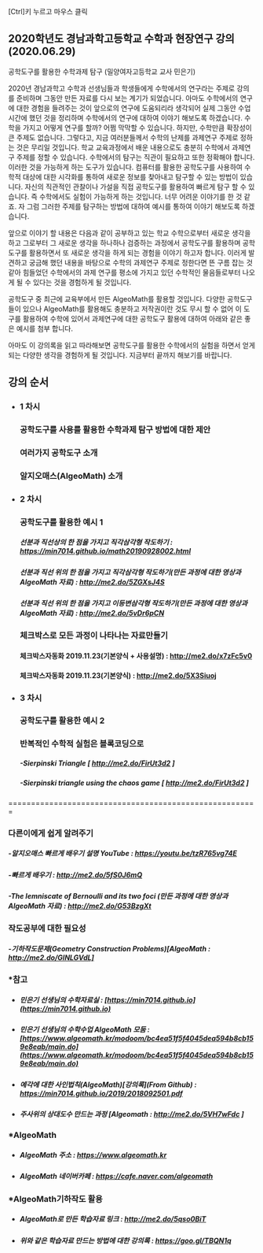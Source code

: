 [Ctrl]키 누르고 마우스 클릭 

## 2020학년도 경남과학고등학교 수학과 현장연구 강의(2020.06.29)

공학도구를 활용한 수학과제 탐구  (밀양여자고등학교 교사 민은기)

2020년 경남과학고 수학과 선생님들과 학생들에게 수학에서의 연구라는 주제로 강의를 준비하며 그동안 만든 자료를 다시 보는 계기가 되었습니다. 아마도 수학에서의 연구에 대한 경험을 들려주는 것이 앞으로의 연구에 도움되리라 생각되어 실제 그동안 수업시간에 했던 것을 정리하며 수학에서의 연구에 대하여 이야기 해보도록 하겠습니다.
수학을 가지고 어떻게 연구를 할까? 어쩜 막막할 수 있습니다. 하지만, 수학만큼 확장성이 큰 주제도 없습니다. 그렇다고, 지금 여러분들께서 수학의 난제를 과제연구 주제로 정하는 것은 무리일 것입니다.
학교 교육과정에서 배운 내용으로도 충분히 수학에서 과제연구 주제를 정할 수 있습니다. 수학에서의 탐구는 직관이 필요하고 또한 정확해야 합니다. 이러한 것을 가능하게 하는 도구가 있습니다. 컴퓨터를 활용한 공학도구를 사용하여 수학적 대상에 대한 시각화를 통하여 새로운 정보를 찾아내고 탐구할 수 있는 방법이 있습니다. 자신의 직관적인 관찰이나 가설을 직접 공학도구를 활용하여 빠르게 탐구 할 수 있습니다. 즉 수학에서도 실험이 가능하게 하는 것입니다.
너무 어려운 이야기를 한 것 같죠. 자 그럼 그러한 주제를 탐구하는 방법에 대하여 예시를 통하여 이야기 해보도록 하겠습니다.

앞으로 이야기 할 내용은 다음과 같이 공부하고 있는 학교 수학으로부터 새로운 생각을 하고 그로부터 그 새로운 생각을 하나하나 검증하는 과정에서 공학도구를 활용하며 공학도구를 활용하면서 또 새로운 생각을 하게 되는 경험을 이야기 하고자 합니다. 이러게 발견하고 궁금해 했던 내용을 바탕으로 수학의 과제연구 주제로 정한다면 뜬 구름 잡는 것 같아 힘들었던 수학에서의 과제 연구를 평소에 가지고 있던 수학적인 물음들로부터 나오게 될 수 있다는 것을 경험하게 될 것입니다.

공학도구 중 최근에 교육부에서 만든 AlgeoMath를 활용할 것입니다. 다양한 공학도구들이 있으나 AlgeoMath를 활용해도 충분하고 저작권이란 것도 무시 할 수 없어 이 도구를 활용하여 수학에 있어서 과제연구에 대한 공학도구 활용에 대하여 아래와 같은 좋은 예시를 첨부 합니다.

아마도 이 강의록을 읽고 따라해보면 공학도구를 활용한 수학에서의 실험을 하면서 얻게 되는 다양한 생각을 경험하게 될 것입니다. 지금부터 끝까지 해보기를 바랍니다.

## 강의 순서
- ### 1 차시 
  ### 공학도구를 사용를 활용한 수학과제 탐구 방법에 대한 제안
  ### 여러가지 공학도구 소개
  ### 알지오매스(AlgeoMath) 소개
  
- ### 2 차시 
  
  ### 공학도구를 활용한 예시 1
  ##### 선분과 직선상의 한 점을 가지고 직각삼각형 작도하기 : https://min7014.github.io/math20190928002.html
  ##### 선분과 직선 위의 한 점을 가지고 직각삼각형 작도하기(만든 과정에 대한 영상과 AlgeoMath 자료) : http://me2.do/5ZGXsJ4S
  ##### 선분과 직선 위의 한 점을 가지고 이등변삼각형 작도하기(만든 과정에 대한 영상과 AlgeoMath 자료) : http://me2.do/5vDr6pCN
  
  ### 체크박스로 모든 과정이 나타나는 자료만들기
  #### 체크박스자동화 2019.11.23(기본양식 + 사용설명) : http://me2.do/x7zFc5v0
  #### 체크박스자동화 2019.11.23(기본양식) : http://me2.do/5X3Siuoj
  
- ### 3 차시

  ### 공학도구를 활용한 예시 2
  ### 반복적인 수학적 실험은 블록코딩으로
  ##### -Sierpinski Triangle  [ http://me2.do/FirUt3d2 ]
  ##### -Sierpinski triangle using the chaos game  [ http://me2.do/FirUt3d2 ]



=======================================================
  ### 다른이에게 쉽게 알려주기
  ##### -알지오매스 빠르게 배우기 설명 YouTube : https://youtu.be/tzR765vg74E
  ##### -빠르게 배우기 : http://me2.do/5fS0J6mQ
  ##### -The lemniscate of Bernoulli and its two foci (만든 과정에 대한 영상과 AlgeoMath 자료) : http://me2.do/G53BzgXt  
  
  ### 작도공부에 대한 필요성
  ##### -기하작도문제(Geometry Construction Problems)[AlgeoMath : http://me2.do/GlNLGVdL]


### *참고
- ##### 민은기 선생님의 수학자료실 : [https://min7014.github.io](https://min7014.github.io)
- ##### 민은기 선생님의 수학수업 AlgeoMath 모둠 : [https://www.algeomath.kr/modoom/bc4ea51f5f4045dea594b8cb159e8eab/main.do](https://www.algeomath.kr/modoom/bc4ea51f5f4045dea594b8cb159e8eab/main.do)
- ##### 예각에 대한 사인법칙(AlgeoMath)[강의록](From Github) : https://min7014.github.io/2019/2018092501.pdf
- ##### 주사위의 상대도수 만드는 과정 [Algeomath : http://me2.do/5VH7wFdc ]

### *AlgeoMath
- ##### AlgeoMath 주소 : https://www.algeomath.kr
- ##### AlgeoMath 네이버카페 : https://cafe.naver.com/algeomath

###  *AlgeoMath기하작도 활용
- ##### AlgeoMath로 만든 학습자료 링크 : http://me2.do/5qso0BiT
- ##### 위와 같은 학습자료 만드는 방법에 대한 강의록 : https://goo.gl/TBQN1q


  
  
